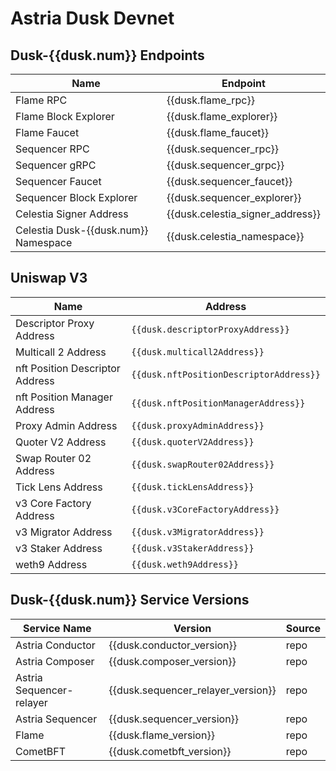 <!-- markdownlint-disable MD041 MD033 -->

<script setup>
import { siteConfig } from '../config.js'

const dusk = siteConfig.dusk
</script>

# Astria Dusk Devnet

## Dusk-{{dusk.num}} Endpoints

| Name | Endpoint |
|---|---|
| Flame RPC                            | <a :href="dusk.flame_rpc"               target="_blank" rel="noopener noreferrer">{{dusk.flame_rpc}}</a>               |
| Flame Block Explorer                 | <a :href="dusk.flame_explorer"          target="_blank" rel="noopener noreferrer">{{dusk.flame_explorer}}</a>          |
| Flame Faucet                         | <a :href="dusk.flame_faucet"            target="_blank" rel="noopener noreferrer">{{dusk.flame_faucet}}</a>            |
| Sequencer RPC                        | <a :href="dusk.sequencer_rpc"           target="_blank" rel="noopener noreferrer">{{dusk.sequencer_rpc}}</a>           |
| Sequencer gRPC                       | <a :href="dusk.sequencer_grpc"          target="_blank" rel="noopener noreferrer">{{dusk.sequencer_grpc}}</a>          |
| Sequencer Faucet                     | <a :href="dusk.sequencer_faucet"        target="_blank" rel="noopener noreferrer">{{dusk.sequencer_faucet}}</a>        |
| Sequencer Block Explorer             | <a :href="dusk.sequencer_explorer"      target="_blank" rel="noopener noreferrer">{{dusk.sequencer_explorer}}</a>      |
| Celestia Signer Address              | <a :href="dusk.celenium_signer_link"    target="_blank" rel="noopener noreferrer">{{dusk.celestia_signer_address}}</a> |
| Celestia Dusk-{{dusk.num}} Namespace | <a :href="dusk.celenium_namespace_link" target="_blank" rel="noopener noreferrer">{{dusk.celestia_namespace}}</a>      |

## Uniswap V3

| Name | Address |
|---|---|
| Descriptor Proxy Address | `{{dusk.descriptorProxyAddress}}` |
| Multicall 2 Address | `{{dusk.multicall2Address}}` |
| nft Position Descriptor Address | `{{dusk.nftPositionDescriptorAddress}}` |
| nft Position Manager Address | `{{dusk.nftPositionManagerAddress}}` |
| Proxy Admin Address | `{{dusk.proxyAdminAddress}}` |
| Quoter V2 Address | `{{dusk.quoterV2Address}}` |
| Swap Router 02 Address | `{{dusk.swapRouter02Address}}` |
| Tick Lens Address | `{{dusk.tickLensAddress}}` |
| v3 Core Factory Address | `{{dusk.v3CoreFactoryAddress}}` |
| v3 Migrator Address | `{{dusk.v3MigratorAddress}}` |
| v3 Staker Address | `{{dusk.v3StakerAddress}}` |
| weth9 Address | `{{dusk.weth9Address}}` |

## Dusk-{{dusk.num}} Service Versions

| Service Name | Version | Source |
|---|---|---|
| Astria Conductor         | <a :href="dusk.conductor_release" target="_blank" rel="noopener noreferrer">{{dusk.conductor_version}}</a>                 | <a :href="dusk.conductor_repo" target="_blank" rel="noopener noreferrer">repo</a>         |
| Astria Composer          | <a :href="dusk.composer_release" target="_blank" rel="noopener noreferrer">{{dusk.composer_version}}</a>                   | <a :href="dusk.composer_repo" target="_blank" rel="noopener noreferrer">repo</a>          |
| Astria Sequencer-relayer | <a :href="dusk.sequencer_relayer_release" target="_blank" rel="noopener noreferrer">{{dusk.sequencer_relayer_version}}</a> | <a :href="dusk.sequencer_relayer_repo" target="_blank" rel="noopener noreferrer">repo</a> |
| Astria Sequencer         | <a :href="dusk.sequencer_release" target="_blank" rel="noopener noreferrer">{{dusk.sequencer_version}}</a>                 | <a :href="dusk.sequencer_repo" target="_blank" rel="noopener noreferrer">repo</a>         |
| Flame                    | <a :href="dusk.flame_release" target="_blank" rel="noopener noreferrer">{{dusk.flame_version}}</a>                         | <a :href="dusk.flame_repo" target="_blank" rel="noopener noreferrer">repo</a>             |
| CometBFT                 | <a :href="dusk.cometbft_release" target="_blank" rel="noopener noreferrer">{{dusk.cometbft_version}}</a>                   | <a :href="dusk.cometbft_repo" target="_blank" rel="noopener noreferrer">repo</a>          |

